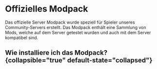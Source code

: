 # Offizielles Modpack

Das offizielle Server Modpack wurde speziell für Spieler unseres Community-Servers erstellt.
Das Modpack enthält eine Sammlung von Mods, welche auf dem Server getestet wurden und auch mit dem Server kompatibel sind.

## Wie installiere ich das Modpack? {collapsible="true" default-state="collapsed"}